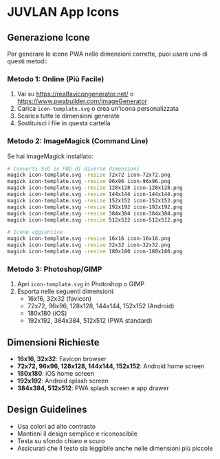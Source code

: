 # JUVLAN App Icons

## Generazione Icone

Per generare le icone PWA nelle dimensioni corrette, puoi usare uno di questi metodi:

### Metodo 1: Online (Più Facile)
1. Vai su https://realfavicongenerator.net/ o https://www.pwabuilder.com/imageGenerator
2. Carica `icon-template.svg` o crea un'icona personalizzata
3. Scarica tutte le dimensioni generate
4. Sostituisci i file in questa cartella

### Metodo 2: ImageMagick (Command Line)
Se hai ImageMagick installato:

```bash
# Converti SVG in PNG di diverse dimensioni
magick icon-template.svg -resize 72x72 icon-72x72.png
magick icon-template.svg -resize 96x96 icon-96x96.png
magick icon-template.svg -resize 128x128 icon-128x128.png
magick icon-template.svg -resize 144x144 icon-144x144.png
magick icon-template.svg -resize 152x152 icon-152x152.png
magick icon-template.svg -resize 192x192 icon-192x192.png
magick icon-template.svg -resize 384x384 icon-384x384.png
magick icon-template.svg -resize 512x512 icon-512x512.png

# Icone aggiuntive
magick icon-template.svg -resize 16x16 icon-16x16.png
magick icon-template.svg -resize 32x32 icon-32x32.png
magick icon-template.svg -resize 180x180 icon-180x180.png
```

### Metodo 3: Photoshop/GIMP
1. Apri `icon-template.svg` in Photoshop o GIMP
2. Esporta nelle seguenti dimensioni:
   - 16x16, 32x32 (favicon)
   - 72x72, 96x96, 128x128, 144x144, 152x152 (Android)
   - 180x180 (iOS)
   - 192x192, 384x384, 512x512 (PWA standard)

## Dimensioni Richieste

- **16x16, 32x32**: Favicon browser
- **72x72, 96x96, 128x128, 144x144, 152x152**: Android home screen
- **180x180**: iOS home screen
- **192x192**: Android splash screen
- **384x384, 512x512**: PWA splash screen e app drawer

## Design Guidelines

- Usa colori ad alto contrasto
- Mantieni il design semplice e riconoscibile
- Testa su sfondo chiaro e scuro
- Assicurati che il testo sia leggibile anche nelle dimensioni più piccole
